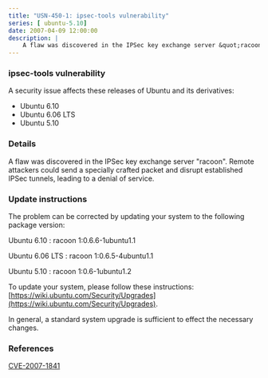 ```yaml
---
title: "USN-450-1: ipsec-tools vulnerability"
series: [ ubuntu-5.10]
date: 2007-04-09 12:00:00
description: |
    A flaw was discovered in the IPSec key exchange server &quot;racoon&quot;.  Remote  attackers could send a specially crafted packet and disrupt established  IPSec tunnels, leading to a denial of service.
--- 
```

 
### ipsec-tools vulnerability

A security issue affects these releases of Ubuntu and its derivatives:

* Ubuntu 6.10
* Ubuntu 6.06 LTS
* Ubuntu 5.10

### Details

A flaw was discovered in the IPSec key exchange server &quot;racoon&quot;. Remote attackers could send a specially crafted packet and disrupt established IPSec tunnels, leading to a denial of service.

### Update instructions

The problem can be corrected by updating your system to the following package version:

Ubuntu 6.10
 : racoon <span>1:0.6.6-1ubuntu1.1</span>

Ubuntu 6.06 LTS
 : racoon <span>1:0.6.5-4ubuntu1.1</span>

Ubuntu 5.10
 : racoon <span>1:0.6-1ubuntu1.2</span>

To update your system, please follow these instructions: [https://wiki.ubuntu.com/Security/Upgrades](https://wiki.ubuntu.com/Security/Upgrades).

In general, a standard system upgrade is sufficient to effect the necessary changes.

### References

 [CVE-2007-1841](http://people.ubuntu.com/~ubuntu-security/cve/CVE-2007-1841)
 
